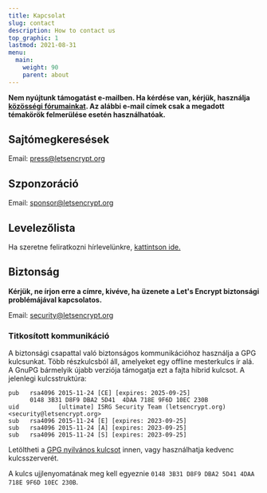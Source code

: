 ```yaml
---
title: Kapcsolat
slug: contact
description: How to contact us
top_graphic: 1
lastmod: 2021-08-31
menu:
  main:
    weight: 90
    parent: about
---
```


**Nem nyújtunk támogatást e-mailben. Ha kérdése van, kérjük, használja [közösségi fórumainkat](https://community.letsencrypt.org). Az alábbi e-mail címek csak a megadott témakörök felmerülése esetén használhatóak.**

## Sajtómegkeresések

Email: [press@letsencrypt.org](mailto:press@letsencrypt.org)

## Szponzoráció

Email: [sponsor@letsencrypt.org](mailto:sponsor@letsencrypt.org)

## Levelezőlista

Ha szeretne feliratkozni hírlevelünkre, [kattintson ide.](https://mailchi.mp/letsencrypt.org/fjp6ha1gad)

## Biztonság

**Kérjük, ne írjon erre a címre, kivéve, ha üzenete a Let's Encrypt biztonsági problémájával kapcsolatos.**

Email: [security@letsencrypt.org](mailto:security@letsencrypt.org)

### Titkosított kommunikáció

A biztonsági csapattal való biztonságos kommunikációhoz használja a GPG kulcsunkat. Több részkulcsból áll, amelyeket egy offline mesterkulcs ír alá. A GnuPG bármelyik újabb verziója támogatja ezt a fajta hibrid kulcsot. A jelenlegi kulcsstruktúra:

```
pub   rsa4096 2015-11-24 [CE] [expires: 2025-09-25]
      0148 3B31 D8F9 DBA2 5D41  4DAA 718E 9F6D 10EC 230B
uid           [ultimate] ISRG Security Team (letsencrypt.org) <security@letsencrypt.org>
sub   rsa4096 2015-11-24 [E] [expires: 2023-09-25]
sub   rsa4096 2015-11-24 [A] [expires: 2023-09-25]
sub   rsa4096 2015-11-24 [S] [expires: 2023-09-25]
```

Letöltheti a [GPG nyilvános kulcsot](/security_letsencrypt.org-publickey.asc) innen, vagy használhatja kedvenc kulcsszerverét.

A kulcs ujjlenyomatának meg kell egyeznie `0148 3B31 D8F9 DBA2 5D41 4DAA 718E 9F6D 10EC 230B`.
